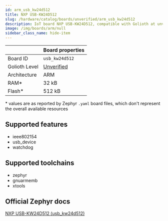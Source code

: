 ```yaml
---
id: arm_usb_kw24d512
title: NXP USB-KW24D512
slug: /hardware/catalog/boards/unverified/arm_usb_kw24d512
description: IoT board NXP USB-KW24D512, compatible with Golioth at unverified level.
image: /img/boards/arm/null
sidebar_class_name: hide-item
---
```


[//]: # (This is an auto-generated file, do not edit! Changes to it will be lost upon re-generation)



|                | Board properties     |
| -------------  | -------------------- |
| Board ID       | `usb_kw24d512` |
| Golioth Level  | [Unverified](/hardware#unverified-boards) |
| Architecture   | ARM |
| RAM*           | 32 kB |
| Flash*         | 512 kB |

\* values are as reported by Zephyr `.yaml` board files, which don't represent the overall available resources



## Supported features

* ieee802154
* usb_device
* watchdog

## Supported toolchains

* zephyr
* gnuarmemb
* xtools

## Official Zephyr docs

[NXP USB-KW24D512 (usb_kw24d512)](https://docs.zephyrproject.org/latest/boards/arm/usb_kw24d512/doc/index.html)
